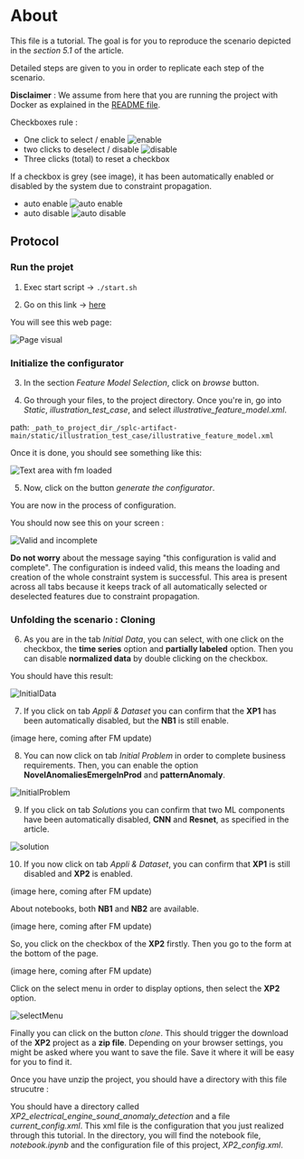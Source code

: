 # About

This file is a tutorial. The goal is for you to reproduce the scenario depicted in the _section 5.1_ of the article.

Detailed steps are given to you in order to replicate each step of the scenario.

**Disclaimer** : We assume from here that you are running the project with Docker as explained in the [README file](https://anonymous.4open.science/r/splc-artifact-files/README.md).

Checkboxes rule :

- One click to select / enable ![enable](../assets/all/enable.png)
- two clicks to deselect / disable ![disable](../assets/all/disable.png)
- Three clicks (total) to reset a checkbox

If a checkbox is grey (see image), it has been automatically enabled or disabled by the system due to constraint propagation.

- auto enable ![auto enable](../assets/all/auto_enable.png)
- auto disable ![auto disable](../assets/all/auto_disable.png)

## Protocol

### Run the projet

1. Exec start script -> `./start.sh`

2. Go on this link -> [here](http://localhost:5050/)

You will see this web page:

![Page visual](../assets/reproduce/app_full_page.png)

### Initialize the configurator

3. In the section _Feature Model Selection_, click on _browse_ button.

4. Go through your files, to the project directory. Once you're in, go into _Static_, _illustration_test_case_, and select _illustrative_feature_model.xml_.

path: `_path_to_project_dir_/splc-artifact-main/static/illustration_test_case/illustrative_feature_model.xml`

Once it is done, you should see something like this:

![Text area with fm loaded](../assets/reproduce/fm_loaded.png)

5. Now, click on the button _generate the configurator_.

You are now in the process of configuration.

You should now see this on your screen :

![Valid and incomplete](../assets/reproduce/valid_incomplete.png)

**Do not worry** about the message saying "this configuration is valid and complete".
The configuration is indeed valid, this means the loading and creation of the whole constraint system is successful.
This area is present across all tabs because it keeps track of all automatically selected or deselected features due to constraint propagation.

### Unfolding the scenario : Cloning

6. As you are in the tab _Initial Data_, you can select, with one click on the checkbox, the **time series** option and **partially labeled** option. Then you can disable **normalized data** by double clicking on the checkbox.

You should have this result:

![InitialData](../assets/scenarios/scenario_1/initialData_scenario1.png)

7. If you click on tab _Appli & Dataset_ you can confirm that the **XP1** has been automatically disabled, but the **NB1** is still enable.

(image here, coming after FM update)

8. You can now click on tab _Initial Problem_ in order to complete business requirements. Then, you can enable the option **NovelAnomaliesEmergeInProd** and **patternAnomaly**.

![InitialProblem](../assets/scenarios/scenario_1/initialProblem_scenario1.png)

9. If you click on tab _Solutions_ you can confirm that two ML components have been automatically disabled, **CNN** and **Resnet**, as specified in the article.

![solution](../assets/scenarios/scenario_1/solution_scenario1.png)

10. If you now click on tab _Appli & Dataset_, you can confirm that **XP1** is still disabled and **XP2** is enabled.

(image here, coming after FM update)

About notebooks, both **NB1** and **NB2** are available.

(image here, coming after FM update)

So, you click on the checkbox of the **XP2** firstly. Then you go to the form at the bottom of the page.

(image here, coming after FM update)

Click on the select menu in order to display options, then select the **XP2** option.

![selectMenu](../assets/scenarios/scenario_1/select_menu.png)

Finally you can click on the button _clone_.
This should trigger the download of the **XP2** project as a **zip file**. Depending on your browser settings, you might be asked where you want to save the file. Save it where it will be easy for you to find it.

Once you have unzip the project, you should have a directory with this file strucutre :

You should have a directory called _XP2_electrical_engine_sound_anomaly_detection_ and a file _current_config.xml_. This xml file is the configuration that you just realized through this tutorial.
In the directory, you will find the notebook file, _notebook.ipynb_ and the configuration file of this project, _XP2_config.xml_.
